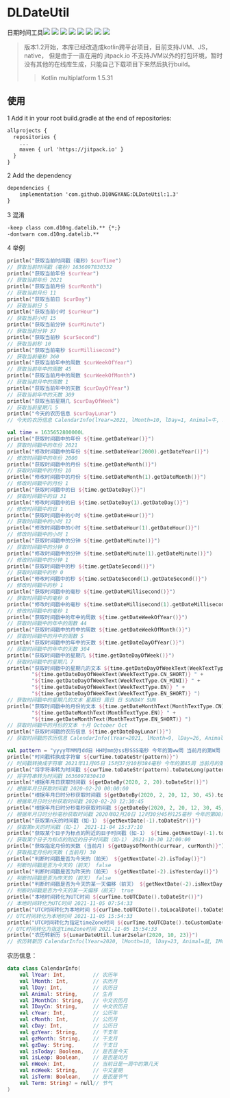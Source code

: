 # DLDateUtil
日期时间工具[![](https://jitpack.io/v/D10NGYANG/DLDateUtil.svg)](https://jitpack.io/#D10NGYANG/DLDateUtil)
![](https://camo.githubusercontent.com/b1d9ad56ab51c4ad1417e9a5ad2a8fe63bcc4755e584ec7defef83755c23f923/687474703a2f2f696d672e736869656c64732e696f2f62616467652f706c6174666f726d2d616e64726f69642d3645444238442e7376673f7374796c653d666c6174)
![](https://camo.githubusercontent.com/1fec6f0d044c5e1d73656bfceed9a78fd4121b17e82a2705d2a47f6fd1f0e3e5/687474703a2f2f696d672e736869656c64732e696f2f62616467652f706c6174666f726d2d696f732d4344434443442e7376673f7374796c653d666c6174)
![](https://camo.githubusercontent.com/700f5dcd442fd835875568c038ae5cd53518c80ae5a0cf12c7c5cf4743b5225b/687474703a2f2f696d672e736869656c64732e696f2f62616467652f706c6174666f726d2d6a766d2d4442343133442e7376673f7374796c653d666c6174)
![](https://camo.githubusercontent.com/3e0a143e39915184b54b60a2ecedec75e801f396d34b5b366c94ec3604f7e6bd/687474703a2f2f696d672e736869656c64732e696f2f62616467652f706c6174666f726d2d6a732d4638444235442e7376673f7374796c653d666c6174)
![](https://camo.githubusercontent.com/1b8313498db244646b38a4480186ae2b25464e5e8d71a1920c52b2be5212b909/687474703a2f2f696d672e736869656c64732e696f2f62616467652f706c6174666f726d2d6d61636f732d3131313131312e7376673f7374796c653d666c6174)
![](https://camo.githubusercontent.com/01bd13daf3ea3068952f50840e3f36a305803cc248af08f084cb9e37df78123d/687474703a2f2f696d672e736869656c64732e696f2f62616467652f706c6174666f726d2d77696e646f77732d3444373643442e7376673f7374796c653d666c6174)
![](https://camo.githubusercontent.com/a2c518ecf30b2c88dd6af8bbc5281b6014686b916368e6197ef2a5e1dda7adb4/687474703a2f2f696d672e736869656c64732e696f2f62616467652f706c6174666f726d2d6c696e75782d3244334636432e7376673f7374796c653d666c6174)

> 版本1.2开始，本库已经改造成kotlin跨平台项目，目前支持JVM、JS，native，
> 但是由于一直在用的 jitpack.io 不支持JVM以外的打包环境，暂时没有其他的在线库生成，只能自己下载项目下来然后执行build。
> > Kotlin multiplatform 1.5.31

## 使用
1 Add it in your root build.gradle at the end of repositories:
```xml
allprojects {
  repositories {
    ...
    maven { url 'https://jitpack.io' }
  }
}
```
2 Add the dependency
```xml
dependencies {
    implementation 'com.github.D10NGYANG:DLDateUtil:1.3'
}
```
3 混淆
```xml
-keep class com.d10ng.datelib.** {*;}
-dontwarn com.d10ng.datelib.**
```

4 举例
```kotlin
println("获取当前时间戳（毫秒）$curTime")
// 获取当前时间戳（毫秒）1636097830332
println("获取当前年份 $curYear")
// 获取当前年份 2021
println("获取当前月份 $curMonth")
// 获取当前月份 11
println("获取当前日 $curDay")
// 获取当前日 5
println("获取当前小时 $curHour")
// 获取当前小时 15
println("获取当前分钟 $curMinute")
// 获取当前分钟 37
println("获取当前秒 $curSecond")
// 获取当前秒 10
println("获取当前毫秒 $curMillisecond")
// 获取当前毫秒 360
println("获取当前年中的周数 $curWeekOfYear")
// 获取当前年中的周数 45
println("获取当前月中的周数 $curWeekOfMonth")
// 获取当前月中的周数 1
println("获取当前年中的天数 $curDayOfYear")
// 获取当前年中的天数 309
println("获取当前星期几 $curDayOfWeek")
// 获取当前星期几 5
println("今天的农历信息 $curDayLunar")
// 今天的农历信息 CalendarInfo(lYear=2021, lMonth=10, lDay=1, Animal=牛, IMonthCn=十月, IDayCn=初一, cYear=2021, cMonth=11, cDay=5, gzYear=辛丑, gzMonth=戊戌, gzDay=丁巳, isToday=true, isLeap=false, nWeek=5, ncWeek=星期五, isTerm=false, Term=null)

val time = 1635652800000L
println("获取时间戳中的年份 ${time.getDateYear()}")
// 获取时间戳中的年份 2021
println("修改时间戳中的年份 ${time.setDateYear(2000).getDateYear()}")
// 修改时间戳中的年份 2000
println("获取时间戳中的月份 ${time.getDateMonth()}")
// 获取时间戳中的月份 10
println("修改时间戳中的月份 ${time.setDateMonth(1).getDateMonth()}")
// 修改时间戳中的月份 1
println("获取时间戳中的日 ${time.getDateDay()}")
// 获取时间戳中的日 31
println("修改时间戳中的日 ${time.setDateDay(1).getDateDay()}")
// 修改时间戳中的日 1
println("获取时间戳中的小时 ${time.getDateHour()}")
// 获取时间戳中的小时 12
println("修改时间戳中的小时 ${time.setDateHour(1).getDateHour()}")
// 修改时间戳中的小时 1
println("获取时间戳中的分钟 ${time.getDateMinute()}")
// 获取时间戳中的分钟 0
println("修改时间戳中的分钟 ${time.setDateMinute(1).getDateMinute()}")
// 修改时间戳中的分钟 1
println("获取时间戳中的秒 ${time.getDateSecond()}")
// 获取时间戳中的秒 0
println("修改时间戳中的秒 ${time.setDateSecond(1).getDateSecond()}")
// 修改时间戳中的秒 1
println("获取时间戳中的毫秒 ${time.getDateMillisecond()}")
// 获取时间戳中的毫秒 0
println("修改时间戳中的毫秒 ${time.setDateMillisecond(1).getDateMillisecond()}")
// 修改时间戳中的毫秒 1
println("获取时间戳中的年中的周数 ${time.getDateWeekOfYear()}")
// 获取时间戳中的年中的周数 44
println("获取时间戳中的月中的周数 ${time.getDateWeekOfMonth()}")
// 获取时间戳中的月中的周数 5
println("获取时间戳中的年中的天数 ${time.getDateDayOfYear()}")
// 获取时间戳中的年中的天数 304
println("获取时间戳中的星期几 ${time.getDateDayOfWeek()}")
// 获取时间戳中的星期几 7
println("获取时间戳中的星期几的文本 ${time.getDateDayOfWeekText(WeekTextType.CN)} " +
        "${time.getDateDayOfWeekText(WeekTextType.CN_SHORT)} " +
        "${time.getDateDayOfWeekText(WeekTextType.CN_MINI)} " +
        "${time.getDateDayOfWeekText(WeekTextType.EN)} " +
        "${time.getDateDayOfWeekText(WeekTextType.EN_SHORT)} ")
// 获取时间戳中的星期几的文本 星期日 周日 日 SUNDAY SUN
println("获取时间戳中的月份的文本 ${time.getDateMonthText(MonthTextType.CN)} " +
        "${time.getDateMonthText(MonthTextType.EN)} " +
        "${time.getDateMonthText(MonthTextType.EN_SHORT)} ")
// 获取时间戳中的月份的文本 十月 October Oct
println("获取时间戳的农历信息 ${time.getDateDayLunar()}")
// 获取时间戳的农历信息 CalendarInfo(lYear=2021, lMonth=9, lDay=26, Animal=牛, IMonthCn=九月, IDayCn=廿六, cYear=2021, cMonth=10, cDay=31, gzYear=辛丑, gzMonth=戊戌, gzDay=壬子, isToday=false, isLeap=false, nWeek=7, ncWeek=星期日, isTerm=false, Term=null)

val pattern = "yyyy年MM月dd日 HH时mm分ss秒SSS毫秒 今年的第ww周 当前月的第W周 今年的第DDD天 星期E a hh"
println("时间戳转换成字符窜 ${curTime.toDateStr(pattern)}")
// 时间戳转换成字符窜 2021年11月05日 15时37分10秒384毫秒 今年的第45周 当前月的第1周 今年的第309天 星期5 PM 03
println("将字符串转为时间戳 ${curTime.toDateStr(pattern).toDateLong(pattern)}")
// 将字符串转为时间戳 1636097830410
println("根据年月日获取时间戳 ${getDateBy(2020, 2, 20).toDateStr()}")
// 根据年月日获取时间戳 2020-02-20 00:00:00
println("根据年月日时分秒获取时间戳 ${getDateBy(2020, 2, 20, 12, 30, 45).toDateStr()}")
// 根据年月日时分秒获取时间戳 2020-02-20 12:30:45
println("根据年月日时分秒毫秒获取时间戳 ${getDateBy(2020, 2, 20, 12, 30, 45, 125).toDateStr(pattern)}")
// 根据年月日时分秒毫秒获取时间戳 2020年02月20日 12时30分45秒125毫秒 今年的第08周 当前月的第3周 今年的第051天 星期4 AM 12
println("获取第n天的时间戳（如-1） ${getNextDate(-1).toDateStr()}")
// 获取第n天的时间戳（如-1） 2021-11-04 15:37:10
println("获取某个日子为标点的附近的日子时间戳（如-1） ${time.getNextDay(-1).toDateStr()}")
// 获取某个日子为标点的附近的日子时间戳（如-1） 2021-10-30 12:00:00
println("获取指定月份的天数 (当前月) ${getDaysOfMonth(curYear, curMonth)}")
// 获取指定月份的天数 (当前月) 30
println("判断时间戳是否为今天的（前天） ${getNextDate(-2).isToday()}")
// 判断时间戳是否为今天的（前天） false
println("判断时间戳是否为昨天的（前天） ${getNextDate(-2).isYesterday()}")
// 判断时间戳是否为昨天的（前天） false
println("判断时间戳是否为今天的某一天偏移（前天） ${getNextDate(-2).isNextDay(-2)}")
// 判断时间戳是否为今天的某一天偏移（前天） true
println("本地时间转化为UTC时间 ${curTime.toUTCDate().toDateStr()}")
// 本地时间转化为UTC时间 2021-11-05 07:54:33
println("UTC时间转化为本地时间 ${curTime.toUTCDate().toLocalDate().toDateStr()}")
// UTC时间转化为本地时间 2021-11-05 15:54:33
println("UTC时间转化为指定timeZone时间 ${curTime.toUTCDate().toCustomDate(+8).toDateStr()}")
// UTC时间转化为指定timeZone时间 2021-11-05 15:54:33
println("农历转新历 ${LunarDateUtil.lunar2solar(2020, 10, 23)}")
// 农历转新历 CalendarInfo(lYear=2020, lMonth=10, lDay=23, Animal=鼠, IMonthCn=十月, IDayCn=廿三, cYear=2020, cMonth=12, cDay=7, gzYear=庚子, gzMonth=戊子, gzDay=甲申, isToday=false, isLeap=false, nWeek=1, ncWeek=星期一, isTerm=true, Term=大雪)

```

农历信息：
```kotlin
data class CalendarInfo(
    val lYear: Int,         // 农历年
    val lMonth: Int,        // 农历月
    val lDay: Int,          // 农历日
    val Animal: String,     // 生肖
    val IMonthCn: String,   // 中文农历月
    val IDayCn: String,     // 中文农历日
    val cYear: Int,         // 公历年
    val cMonth: Int,        // 公历月
    val cDay: Int,          // 公历日
    val gzYear: String,     // 干支年
    val gzMonth: String,    // 干支月
    val gzDay: String,      // 干支日
    val isToday: Boolean,   // 是否是今天
    val isLeap: Boolean,    // 是否是闰月
    val nWeek: Int,         // 当前日是一周中的第几天
    val ncWeek: String,     // 中文星期
    val isTerm: Boolean,    // 是否是节气
    val Term: String? = null// 节气
)
```
